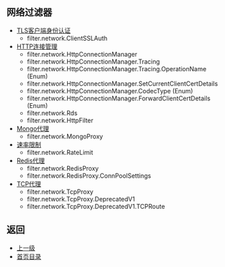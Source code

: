 ## 网络过滤器

- [TLS客户端身份认证](Networkfilters/ClientTLSauthentication.md)
    - filter.network.ClientSSLAuth
- [HTTP连接管理](Networkfilters/HTTPconnectionmanager.md)
	- filter.network.HttpConnectionManager
	- filter.network.HttpConnectionManager.Tracing
	- filter.network.HttpConnectionManager.Tracing.OperationName (Enum)
	- filter.network.HttpConnectionManager.SetCurrentClientCertDetails
	- filter.network.HttpConnectionManager.CodecType (Enum)
	- filter.network.HttpConnectionManager.ForwardClientCertDetails (Enum)
	- filter.network.Rds
	- filter.network.HttpFilter
- [Mongo代理](Networkfilters/Mongoproxy.md)
    - filter.network.MongoProxy
- [速率限制](Networkfilters/Ratelimit.md)
    - filter.network.RateLimit
- [Redis代理](Networkfilters/RedisProxy.md)
    - filter.network.RedisProxy
    - filter.network.RedisProxy.ConnPoolSettings
- [TCP代理](Networkfilters/TCPProxy.md)
    - filter.network.TcpProxy
    - filter.network.TcpProxy.DeprecatedV1
    - filter.network.TcpProxy.DeprecatedV1.TCPRoute
    
## 返回
- [上一级](../Filters.md)
- [首页目录](../../README.md)
